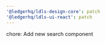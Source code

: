 ```yaml
---
'@ledgerhq/ldls-design-core': patch
'@ledgerhq/ldls-ui-react': patch
---
```


chore: Add new search component
